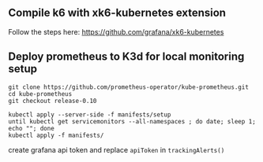 ## Compile k6 with xk6-kubernetes extension
Follow the steps here: https://github.com/grafana/xk6-kubernetes

## Deploy prometheus to K3d for local monitoring setup

```
git clone https://github.com/prometheus-operator/kube-prometheus.git
cd kube-prometheus
git checkout release-0.10

kubectl apply --server-side -f manifests/setup
until kubectl get servicemonitors --all-namespaces ; do date; sleep 1; echo ""; done
kubectl apply -f manifests/
```

create grafana api token and replace `apiToken` in `trackingAlerts()`